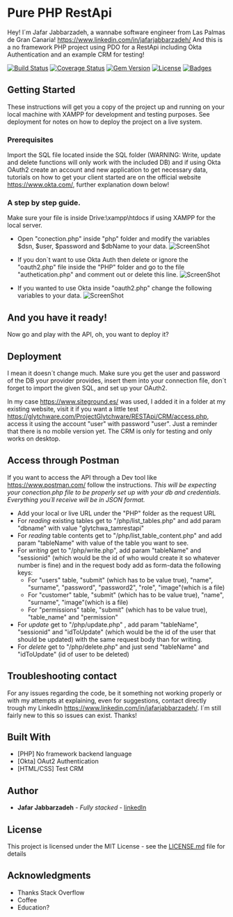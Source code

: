 # Pure PHP RestApi 
Hey! I´m Jafar Jabbarzadeh, a wannabe software engineer from Las Palmas de Gran Canaria! https://www.linkedin.com/in/jafarjabbarzadeh/ And this is a no framework PHP project using PDO for a RestApi including Okta Authentication and an example CRM for testing! 

[![Build Status](http://img.shields.io/travis/badges/badgerbadgerbadger.svg?style=flat-square)](https://travis-ci.org/badges/badgerbadgerbadger) [![Coverage Status](http://img.shields.io/coveralls/badges/badgerbadgerbadger.svg?style=flat-square)](https://coveralls.io/r/badges/badgerbadgerbadger) [![Gem Version](http://img.shields.io/gem/v/badgerbadgerbadger.svg?style=flat-square)](https://rubygems.org/gems/badgerbadgerbadger) [![License](http://img.shields.io/:license-mit-blue.svg?style=flat-square)](http://badges.mit-license.org) [![Badges](http://img.shields.io/:badges-9/9-ff6799.svg?style=flat-square)](https://github.com/badges/badgerbadgerbadger)


## Getting Started

These instructions will get you a copy of the project up and running on your local machine with XAMPP for development and testing purposes. See deployment for notes on how to deploy the project on a live system.

### Prerequisites

Import the SQL file located inside the SQL folder (WARNING: Write, update and delete functions will only work with the included DB) and if using Okta OAuth2 create an account and new application to get necessary data, tutorials on how to get your client started are on the official website https://www.okta.com/, further explanation down below!

### A step by step guide.

Make sure your file is inside Drive:\xampp\htdocs if using XAMPP for the local server. 

* Open "conection.php" inside "php" folder and modify the variables $dsn, $user, $password and $dbName to your data. 
![ScreenShot](https://i.pinimg.com/originals/85/b8/cf/85b8cf2b4ac58b56159a3e46294595a2.png)

* If you don´t want to use Okta Auth then delete or ignore the "oauth2.php" file inside the "PHP" folder and go to the file "authetication.php" and comment out or delete this line.
![ScreenShot](https://i.pinimg.com/originals/1d/a4/30/1da430f9526451c7cc5cb4c94265b22d.png)

* If you wanted to use Okta inside "oauth2.php" change the following variables to your data.
![ScreenShot](https://i.pinimg.com/originals/e0/55/3e/e0553ef01ffb30392579fcb3ea08136b.png)

## And you have it ready!

Now go and play with the API, oh, you want to deploy it?

## Deployment

I mean it doesn´t change much. Make sure you get the user and password of the DB your provider provides, insert them into your connection file, don´t forget to import the given SQL, and set up your OAuth2. 

In my case https://www.siteground.es/ was used, I added it in a folder at my existing website, visit it if you want a little test https://glytchware.com/ProjectGlytchware/RESTApi/CRM/access.php, access it using the account "user" with password "user". Just a reminder that there is no mobile version yet. The CRM is only for testing and only works on desktop.

## Access through Postman

If you want to access the API through a Dev tool like https://www.postman.com/ follow the instructions. *This will be expecting your conection.php file to be properly set up with your db and credentials. Everything you´ll receive will be in JSON format.*

* Add your local or live URL under the "PHP" folder as the request URL
* For *reading* existing tables get to "/php/list_tables.php" and add param "dbname" with value "glytchwa_tamrestapi"
* For *reading* table contents get to "/php/list_table_content.php" and add param "tableName" with value of the table you want to see.
* For *writing* get to "/php/write.php", add param "tableName" and "sessionid" (which would be the id of who would create it so whatever number is fine) and in the request body add as form-data the following keys:
     - For "users" table, "submit" (which has to be value true), "name", "surname", "password", "password2", "role", "image"(which is a file)
     - For "customer" table, "submit" (which has to be value true), "name", "surname", "image"(which is a file)
     - For "permissions" table, "submit" (which has to be value true), "table_name" and "permission"
* For *update* get to "/php/update.php" , add param "tableName", "sessionid" and "idToUpdate" (which would be the id of the user that should be updated) with the same request body than for writing. 
* For *delete* get to "/php/delete.php" and just send "tableName" and "idToUpdate" (id of user to be deleted)

## Troubleshooting contact

For any issues regarding the code, be it something not working properly or with my attempts at explaining, even for suggestions, contact directly trough my LinkedIn https://www.linkedin.com/in/jafarjabbarzadeh/. I´m still fairly new to this so issues can exist. Thanks!

## Built With

* [PHP] No framework backend language
* [Okta] OAut2 Authentication
* [HTML/CSS] Test CRM

## Author

* **Jafar Jabbarzadeh** - *Fully stacked* - [linkedIn](https://www.linkedin.com/in/jafarjabbarzadeh/)

## License

This project is licensed under the MIT License - see the [LICENSE.md](LICENSE.md) file for details

## Acknowledgments

* Thanks Stack Overflow
* Coffee
* Education?
